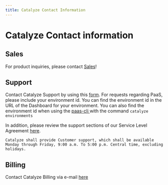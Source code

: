 ```yaml
---
title: Catalyze Contact Information
---
```


# Catalyze Contact information

## Sales

For product inquiries, please contact [Sales](mailto:sales@catalyze.io)!

## Support

Contact Catalyze Support by using this [form](https://catalyzeio.zendesk.com/hc/en-us/requests/new).  For requests regarding PaaS, please include your environment id. You can find the environment id in the URL of the Dashboard for your environment.  You can also find the environment id when using the [paas-cli ](https://github.com/catalyzeio/cli) with the command `catalyze environments`

In addition, please review the support sections of our Service Level Agreement [here](https://legal.catalyze.io/#service-level-and-support-agreement).

`Catalyze shall provide Customer support, which shall be available Monday through Friday, 9:00 a.m. To 5:00 p.m. Central time, excluding holidays.`

## Billing

Contact Catalyze Billing via e-mail [here](mailto:billing@catalyze.io)
